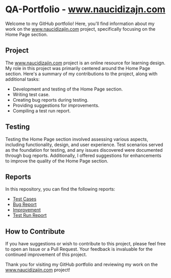 # QA-Portfolio - www.naucidizajn.com

Welcome to my GitHub portfolio! Here, you'll find information about my work on the www.naucidizajin.com project, specifically focusing on the Home Page section.

## Project

The www.naucidizajin.com project is an online resource for learning design. My role in this project was primarily centered around the Home Page section. Here's a summary of my contributions to the project, along with additional tasks:

- Development and testing of the Home Page section.
- Writing test case.
- Creating bug reports during testing.
- Providing suggestions for improvements.
- Compiling a test run report.

## Testing

Testing the Home Page section involved assessing various aspects, including functionality, design, and user experience. Test scenarios served as the foundation for testing, and any issues discovered were documented through bug reports. Additionally, I offered suggestions for enhancements to improve the quality of the Home Page section.

## Reports

In this repository, you can find the following reports:
- [Test Cases](test-cases.md)
- [Bug Report](bug-report.md)
- [Improvement](improvement.md)
- [Test Run Report](test-run-report.md)

## How to Contribute

If you have suggestions or wish to contribute to this project, please feel free to open an Issue or a Pull Request. Your feedback is invaluable for the continued improvement of this project.

Thank you for visiting my GitHub portfolio and reviewing my work on the www.naucidizajin.com project!
